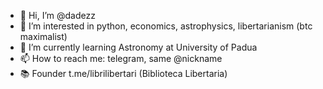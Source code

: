 - 👋 Hi, I’m @dadezz
- 👀 I’m interested in python, economics, astrophysics, libertarianism (btc maximalist)
- 🌱 I’m currently learning Astronomy at University of Padua
- 📫 How to reach me: telegram, same @nickname
- 📚 Founder t.me/librilibertari (Biblioteca Libertaria)
